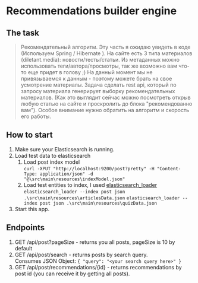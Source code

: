 # Recommendations builder engine
## The task
> Рекомендательный алгоритм. Эту часть я ожидаю увидеть в коде (Используем Spring / Hibernate )​​​​. На сайте есть 3 типа материалов (diletant.media): новости/тесты/статьи. Из метаданных можно использовать теги/автора/просмотры, так же возможно вам что-то еще придет в голову ;) На данный момент мы не привязываемся к данным - поэтому можете брать на свое усмотрение материалы. Задача сделать rest api, который по запросу материала генерирует выборку рекомендательных материалов. (Как это выглядит сейчас можно посмотреть открыв любую статью на сайте и проскролить до блока "рекомендованно вам"). Особое внимание нужно обратить на алгоритм и скорость его работы.
## How to start
1. Make sure your Elasticsearch is running.
2. Load test data to elasticsearch
    1. Load post index model <br>
        `curl -XPUT "http://localhost:9200/post?pretty" -H "Content-Type: application/json" -d "@\src\main\resources\indexModel.json"`
    2. Load test entities to index, I used [elasticsearch_loader](https://github.com/moshe/elasticsearch_loader) <br>
        `elasticsearch_loader --index post json .\src\main\resources\articlesData.json`
        `elasticsearch_loader --index post json .\src\main\resources\quizData.json`
3. Start this app.
## Endpoints
1. GET /api/post?pageSize - returns you all posts, pageSize is 10 by default
2. GET /api/post/search - returns posts by search query. <br>
    Consumes JSON Object: `{ "query": "<your search query here>" }`
3. GET /api/post/recommendations/{id} - returns recommendations by post id (you can receive it by getting all posts).
